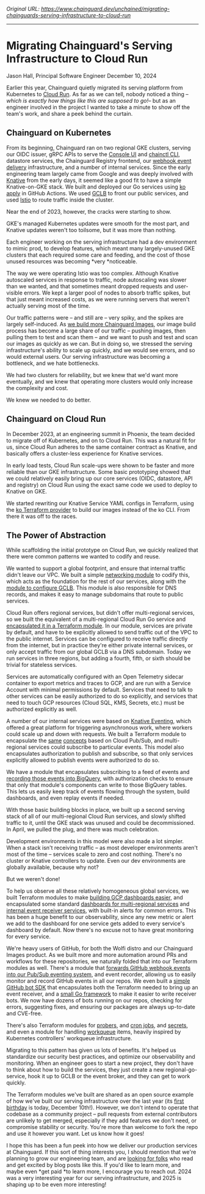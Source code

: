 *Original URL: https://www.chainguard.dev/unchained/migrating-chainguards-serving-infrastructure-to-cloud-run*

---

# Migrating Chainguard's Serving Infrastructure to Cloud Run
Jason Hall, Principal Software
 Engineer December 10, 2024

 Earlier this year, Chainguard quietly migrated its serving
 platform from Kubernetes to [Cloud Run](https://cloud.google.com/run). As far as we can tell, nobody
 noticed a thing –*which is exactly how things like this are supposed to go!*–
 but as an engineer involved in the project I wanted to take a minute to show off the
 team's work, and share a peek behind the curtain.

## Chainguard on Kubernetes

 From its beginning, Chainguard ran on two regional GKE
 clusters, serving our OIDC issuer, gRPC APIs to serve the [Console UI](https://images.chainguard.dev) and [chainctl CLI](https://edu.chainguard.dev/chainguard/administration/how-to-install-chainctl/), datastore
 services, the Chainguard Registry frontend, our [webhook event delivery](https://edu.chainguard.dev/chainguard/administration/cloudevents/events-reference/) infrastructure, and a number of internal services. Since the early engineering team
 largely came from Google and was deeply involved with [Knative](https://knative.dev/docs/) from the early days, it seemed like
 a good fit to have a simple Knative-on-GKE stack. We built and deployed our Go
 services using [ko apply](https://ko.build/reference/ko_apply/) in GitHub Actions. We used [GCLB](https://cloud.google.com/load-balancing/) to front our public services, and used [Istio](https://istio.io/) to route traffic
 inside the cluster.

 Near the end of 2023, however, the cracks were starting to
 show.

 GKE's managed Kubernetes updates were smooth for the most
 part, and Knative updates weren't too toilsome, but it was more than nothing.

 Each engineer working on the serving infrastructure had a dev
 environment to mimic prod, to develop features, which meant many largely-unused GKE
 clusters that each required some care and feeding, and the cost of those unused
 resources was becoming *very *noticeable.

 The way we were operating Istio was too complex. Although
 Knative autoscaled services in response to traffic, node autoscaling was slower than
 we wanted, and that sometimes meant dropped requests and user-visible errors. We
 kept a larger pool of nodes to absorb traffic spikes, but that just meant increased
 costs, as we were running servers that weren't actually serving most of the
 time.

 Our traffic patterns were – and still are – very spiky, and
 the spikes are largely self-induced. As [we build more Chainguard
 Images](https://www.chainguard.dev/unchained/milestone-1-000-secure-container-images-and-over-100-work-years-saved), our image build process has become a large share of our
 traffic – pushing images, then pulling them to test and scan them – and we want to
 push and test and scan our images as quickly as we can. But in doing so, we stressed
 the serving infrastructure's ability to scale up quickly, and we would see
 errors, and so would external users. Our serving infrastructure was becoming a
 bottleneck, and we hate bottlenecks.

 We had two clusters for reliability, but we knew that
 we'd want more eventually, and we knew that operating more clusters would only
 increase the complexity and cost.

 We knew we needed to do better.

## Chainguard on Cloud Run

 In December 2023, at an engineering summit in Phoenix, the
 team decided to migrate off of Kubernetes, and on to Cloud Run. This was a natural
 fit for us, since Cloud Run adheres to the same container contract as Knative, and
 basically offers a cluster-less experience for Knative services.

 In early load tests, Cloud Run scale-ups were shown to be
 faster and more reliable than our GKE infrastructure. Some basic prototyping showed
 that we could relatively easily bring up our core services (OIDC, datastore, API and
 registry) on Cloud Run using the exact same code we used to deploy to Knative on
 GKE.

 We started rewriting our Knative Service YAML configs in
 Terraform, using the [ko Terraform provider](https://github.com/ko-build/terraform-provider-ko/) to build our images
 instead of the ko CLI. From there it was off to the races.

## The Power of Abstraction

 While scaffolding the initial prototype on Cloud Run, we
 quickly realized that there were common patterns we wanted to codify and reuse.

 We wanted to support a global footprint, and ensure that
 internal traffic didn't leave our VPC. We built a simple [networking module](https://github.com/chainguard-dev/terraform-infra-common/tree/main/modules/networking) to codify
 this, which acts as the foundation for the rest of our services, along with the [module to configure GCLB](https://github.com/chainguard-dev/terraform-infra-common/tree/main/modules/serverless-gclb).
 This module is also responsible for DNS records, and makes it easy to manage
 subdomains that route to public services.

 Cloud Run offers regional services, but didn't offer
 multi-regional services, so we built the equivalent of a multi-regional Cloud Run Go
 service and [encapsulated it in a Terraform
 module](https://github.com/chainguard-dev/terraform-infra-common/tree/main/modules/regional-go-service). In our module, services are private by default, and have to
 be explicitly allowed to send traffic out of the VPC to the public internet.
 Services can be configured to receive traffic directly from the internet, but in
 practice they're either private internal services, or only accept traffic from
 our global GCLB via a DNS subdomain. Today we run services in three regions, but
 adding a fourth, fifth, or sixth should be trivial for stateless services.

 Services are automatically configured with an Open Telemetry
 sidecar container to export metrics and traces to GCP, and are run with a Service
 Account with minimal permissions by default. Services that need to talk to other
 services can be easily authorized to do so explicitly, and services that need to
 touch GCP resources (Cloud SQL, KMS, Secrets, etc.) must be authorized explicitly as
 well.

 A number of our internal services were based on [Knative Eventing](https://knative.dev/docs/eventing/), which offered a great
 platform for triggering asynchronous work, where workers could scale up and down
 with requests. We built a Terraform module to encapsulate the [same](https://github.com/chainguard-dev/terraform-infra-common/tree/main/modules/cloudevent-trigger) [concepts](https://github.com/chainguard-dev/terraform-infra-common/tree/main/modules/cloudevent-broker) based on Cloud
 Pub/Sub, and multi-regional services could subscribe to particular events. This
 model also encapsulates authorization to publish and subscribe, so that only
 services explicitly allowed to publish events were authorized to do so.

 We have a module that encapsulates subscribing to a feed of
 events and [recording those events into
 BigQuery](https://github.com/chainguard-dev/terraform-infra-common/tree/main/modules/cloudevent-recorder), with authorization checks to ensure that only that
 module's components can write to those BigQuery tables. This lets us easily
 keep track of events flowing through the system, build dashboards, and even replay
 events if needed.

 With those basic building blocks in place, we built up a
 second serving stack of all of our multi-regional Cloud Run services, and slowly
 shifted traffic to it, until the GKE stack was unused and could be decommissioned.
 In April, we pulled the plug, and there was much celebration.

 Development environments in this model were also made a lot
 simpler. When a stack isn't receiving traffic – as most developer environments
 aren't most of the time – services scale to zero and cost nothing. There's
 no cluster or Knative controllers to update. Even our dev environments are globally
 available, because why not?

 But we weren't done!

 To help us observe all these relatively homogeneous global
 services, we built Terraform modules to make [building GCP dashboards
 easier](https://github.com/chainguard-dev/terraform-infra-common/tree/main/modules/dashboard), and encapsulated some standard [dashboards for multi-regional
 services](https://github.com/chainguard-dev/terraform-infra-common/tree/main/modules/dashboard/service) and [internal event receiver
 services](https://github.com/chainguard-dev/terraform-infra-common/tree/main/modules/dashboard/cloudevent-receiver), with built-in alerts for common errors. This has been a
 huge benefit to our observability, since any new metric or alert we add to the
 dashboard for one service gets added to every service's dashboard by default.
 Now there's no excuse not to have great monitoring for every service.

 We're heavy users of GitHub, for both the Wolfi distro
 and our Chainguard Images product. As we built more and more automation around PRs
 and workflows for these repositories, we naturally folded that into our Terraform
 modules as well. There's a module that [forwards GitHub webhook events into
 our Pub/Sub eventing system](https://github.com/chainguard-dev/terraform-infra-common/tree/main/modules/github-events), and event recorder, allowing us to
 easily monitor and record GitHub events in all our repos. We even built a [simple GitHub bot SDK](https://github.com/chainguard-dev/terraform-infra-common/tree/main/modules/github-bots) that
 encapsulates both the Terraform needed to bring up an event receiver, and a [small Go framework](https://pkg.go.dev/github.com/chainguard-dev/terraform-infra-common/modules/github-bots/sdk) to make
 it easier to write receiver bots. We now have dozens of bots running on our repos,
 checking for errors, suggesting fixes, and ensuring our packages are always
 up-to-date and CVE-free.

 There's also Terraform modules for [probers](https://github.com/chainguard-dev/terraform-infra-common/tree/main/modules/prober), and [cron jobs](https://github.com/chainguard-dev/terraform-infra-common/tree/main/modules/cron), and [secrets](https://github.com/chainguard-dev/terraform-infra-common/tree/main/modules/secret), and even a module
 for handling [workqueue](https://github.com/chainguard-dev/terraform-infra-common/tree/main/modules/workqueue) items, heavily
 inspired by Kubernetes controllers' workqueue infrastructure.

 Migrating to this pattern has given us lots of benefits.
 It's helped us standardize our security best practices, and optimize our
 observability and monitoring. When an engineer goes to start a new project, they
 don't have to think about how to build the services, they just create a new
 regional-go-service, hook it up to GCLB or the event broker, and they can get to
 work quickly.

 The Terraform modules we've built are shared as an open
 source example of how we've built our serving infrastructure over the last year
 (its [first birthday](https://github.com/chainguard-dev/terraform-infra-common/commit/90182645e3f20e61ee1cd5a13c601747ea4b800c) is today,
 December 10th!). However, we don't intend to operate that codebase as a
 community project – pull requests from external contributors are unlikely to get
 merged, especially if they add features we don't need, or compromise stability
 or security. You're more than welcome to fork the repo and use it however you
 want. Let us know how it goes!

 I hope this has been a fun peek into how we deliver our
 production services at Chainguard. If this sort of thing interests you, I should
 mention that we're planning to grow our engineering team, and are [looking for folks](https://chainguard.dev/careers) who read and get excited
 by blog posts like this. If you'd like to learn more, and maybe even *get
 paid *to learn more, I encourage you to reach out. 2024 was a very
 interesting year for our serving infrastructure, and 2025 is shaping up to be even
 more interesting!